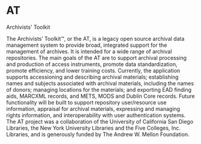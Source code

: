 AT
==

Archivists' Toolkit

The Archivists’ Toolkit™, or the AT, is a legacy open source archival data management system to provide broad, integrated support for the management of archives. It is intended for a wide range of archival repositories. The main goals of the AT are to support archival processing and production of access instruments, promote data standardization, promote efficiency, and lower training costs. Currently, the application supports accessioning and describing archival materials; establishing names and subjects associated with archival materials, including the names of donors; managing locations for the materials; and exporting EAD finding aids, MARCXML records, and METS, MODS and Dublin Core records. Future functionality will be built to support repository user/resource use information, appraisal for archival materials, expressing and managing rights information, and interoperability with user authentication systems. The AT project was a collaboration of the University of California San Diego Libraries, the New York University Libraries and the Five Colleges, Inc. Libraries, and is generously funded by The Andrew W. Mellon Foundation.
